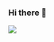 ### Hi there 👋

<img src="https://wakatime.com/share/@404fcd98-5a83-4d3e-8e5a-acf91a35ecd4/5dc5f7c3-ed5f-439f-884d-186f6e579085.svg" heigh="400"/>

